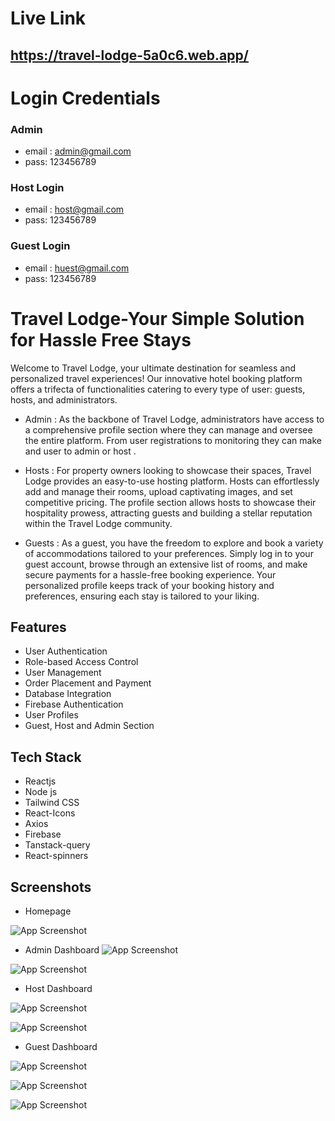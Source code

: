 
# Live Link
## https://travel-lodge-5a0c6.web.app/

# Login Credentials

### Admin

- email : admin@gmail.com
- pass: 123456789

### Host Login 
- email : host@gmail.com
- pass: 123456789

### Guest Login 
- email : huest@gmail.com
- pass: 123456789

# Travel Lodge-Your Simple Solution for Hassle Free Stays

Welcome to Travel Lodge, your ultimate destination for seamless and personalized travel experiences! Our innovative hotel booking platform offers a trifecta of functionalities catering to every type of user: guests, hosts, and administrators.

- Admin : 
As the backbone of Travel Lodge, administrators have access to a comprehensive profile section where they can manage and oversee the entire platform. From user registrations to monitoring they can make and user to admin or host .

- Hosts : 
For property owners looking to showcase their spaces, Travel Lodge provides an easy-to-use hosting platform. Hosts can effortlessly add and manage their rooms, upload captivating images, and set competitive pricing. The profile section allows hosts to showcase their hospitality prowess, attracting guests and building a stellar reputation within the Travel Lodge community.

- Guests : 
As a guest, you have the freedom to explore and book a variety of accommodations tailored to your preferences. Simply log in to your guest account, browse through an extensive list of rooms, and make secure payments for a hassle-free booking experience. Your personalized profile keeps track of your booking history and preferences, ensuring each stay is tailored to your liking.

## Features

- User Authentication
- Role-based Access Control
- User Management
- Order Placement and Payment
- Database Integration
- Firebase Authentication
- User Profiles
- Guest, Host and Admin Section


## Tech Stack

* Reactjs
* Node js
* Tailwind CSS
* React-Icons
* Axios
* Firebase
* Tanstack-query
* React-spinners

## Screenshots

- Homepage

![App Screenshot](https://i.ibb.co/pQ63hns/homepage.png)

- Admin Dashboard
![App Screenshot](https://i.ibb.co/qW6Vm22/all-user-admin.png)

![App Screenshot](https://i.ibb.co/0ySfSGq/admin-profile.png)


- Host Dashboard

![App Screenshot](https://i.ibb.co/kX9kh6F/add-room-host.png)

![App Screenshot](https://i.ibb.co/xHKyPgM/2.png)


- Guest Dashboard

![App Screenshot](https://i.ibb.co/DpjvHSP/1.png)

![App Screenshot](https://i.ibb.co/dpPYFK9/guest-pay.png)

![App Screenshot](https://i.ibb.co/RS2mjXj/my-booking.png)


